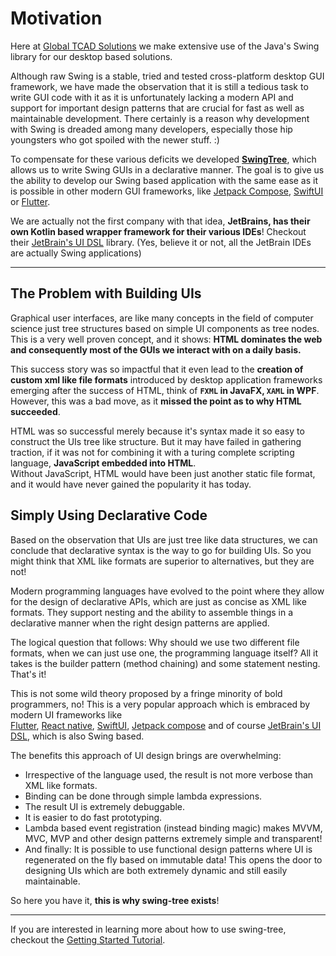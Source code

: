 
# Motivation #

Here at [Global TCAD Solutions](https://www.globaltcad.com/) we 
make extensive use of the Java's Swing library for our desktop based solutions.

Although raw Swing is a stable, tried and tested cross-platform
desktop GUI framework, we have made the observation that it is still 
a tedious task to write GUI code with it
as it is unfortunately lacking a modern API and support for
important design patterns that are crucial for fast as well as maintainable development.
There certainly is a reason why development with Swing is dreaded among many developers,
especially those hip youngsters who got spoiled with the newer stuff. :)

To compensate for these various deficits we developed **[SwingTree](https://github.com/globaltcad/swing-tree)**, which allows us to write Swing GUIs in a declarative manner.
The goal is to give us the ability to develop our Swing based application
with the same ease as it is possible in other modern GUI frameworks, like [Jetpack Compose](https://developer.android.com/jetpack/compose), [SwiftUI](https://developer.apple.com/xcode/swiftui/) or [Flutter](https://flutter.dev).

We are actually not the first company with that idea, **JetBrains, has their own
Kotlin based wrapper framework for their various IDEs**!
Checkout their [JetBrain's UI DSL](https://plugins.jetbrains.com/docs/intellij/kotlin-ui-dsl-version-2.html#ui-dsl-basics) library.
(Yes, believe it or not, all the JetBrain IDEs are actually Swing applications)

---

## The Problem with Building UIs ##

Graphical user interfaces, are like many
concepts in the field of computer science
just tree structures based on simple UI
components as tree nodes.
This is a very well proven concept, and it shows:
**HTML dominates the web and consequently most of the GUIs we interact with on a daily basis.**

This success story was so impactful that it even lead to the **creation of 
custom xml like file formats** introduced by desktop application frameworks 
emerging after the success of HTML, think of **`FXML` in JavaFX, `XAML` in WPF**.
However, this was a bad move, as it **missed the point as to why HTML succeeded**.

HTML was so successful merely because it's syntax made it so easy to construct the UIs tree like structure.
But it may have failed in gathering traction, if it was not for combining it with a turing complete scripting 
language, **JavaScript embedded into HTML**. <br>
Without JavaScript, HTML would have been just another static file format,
and it would have never gained the popularity it has today.

## Simply Using Declarative Code #

Based on the observation that UIs are just tree like data structures,
we can conclude that declarative syntax is the way to go for building UIs.
So you might think that XML like formats are superior to alternatives, but they are not!

Modern programming languages have evolved to the point where they allow
for the design of declarative APIs, which are just as concise as XML like formats.
They support nesting and the ability to assemble things
in a declarative manner when the right design patterns are applied.

The logical question that follows:
Why should we use two different file formats, when we can just use one, the programming language itself?
All it takes is the builder pattern (method chaining)
and some statement nesting. That's it!

This is not some wild theory proposed by a fringe minority
of bold programmers, no! This is a very popular approach
which is embraced by modern UI frameworks like  
[Flutter](https://flutter.dev/), 
[React native](https://reactnative.dev/), 
[SwiftUI](https://developer.apple.com/tutorials/swiftui/), 
[Jetpack compose](https://developer.android.com/jetpack/compose)
and of course [JetBrain's UI DSL](https://plugins.jetbrains.com/docs/intellij/kotlin-ui-dsl-version-2.html#ui-dsl-basics),
which is also Swing based.

The benefits this approach of UI design brings
are overwhelming:

- Irrespective of the language used, the result is not more verbose than XML like formats.
- Binding can be done through simple lambda expressions.
- The result UI is extremely debuggable.
- It is easier to do fast prototyping.
- Lambda based event registration (instead binding magic) makes MVVM, MVC, MVP and other design patterns extremely simple and transparent!
- And finally: It is possible to use functional design patterns where UI is regenerated on the fly based on immutable data! 
This opens the door to designing UIs which are both extremely dynamic and still easily maintainable.

So here you have it, **this is why swing-tree exists**!

---

If you are interested in learning more about how to use swing-tree,
checkout the [Getting Started Tutorial](./Climbing-Swing-Tree.md).